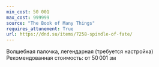 ```yaml
---
min_cost: 50 001
max_cost: 999999
source: "The Book of Many Things"
requires_attunement: True
url: https://dnd.su/items/7258-spindle-of-fate/
---
```


Волшебная палочка, легендарная (требуется настройка)
Рекомендованная стоимость: от 50 001 зм